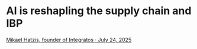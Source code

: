 # AI is reshapling the supply chain and IBP

[Mikael Hatzis, founder of Integratos · July 24, 2025](https://www.scmr.com/article/ai-supply-chain-integrated-business-planning)

